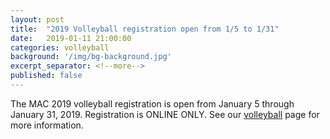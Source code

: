 ```yaml
---
layout: post
title:  "2019 Volleyball registration open from 1/5 to 1/31"
date:   2019-01-11 21:00:00
categories: volleyball
background: '/img/bg-background.jpg'
excerpt_separator: <!--more-->
published: false
---
```

The MAC 2019 volleyball registration is open from January 5 through January 31, 2019.
Registration is ONLINE ONLY. See our [volleyball](/volleyball) page for more information.